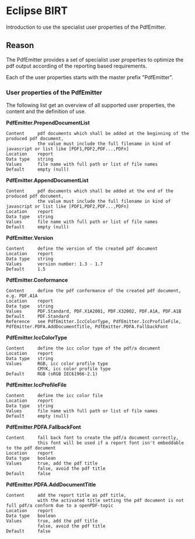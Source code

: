 # Eclipse BIRT 
Introduction to use the specialist user properties of the PdfEmitter.

## Reason
The PdfEmitter provides a set of specialist user properties to optimize the pdf output according of the reporting based requirements.

Each of the user properties starts with the master prefix "PdfEmitter".


### User properties of the PdfEmitter

The following list get an overview of all supported user properties, the content and the definition of use.

**PdfEmitter.PrependDocumentList**

	Content    	pdf documents which shall be added at the beginning of the produced pdf document,
              	the value must include the full filename in kind of javascript or list like [PDF1,PDF2,PDF...,PDFn]
	Location   	report
	Data type  	string
	Values     	file name with full path or list of file names
	Default    	empty (null)

**PdfEmitter.AppendDocumentList**

	Content    	pdf documents which shall be added at the end of the produced pdf document,
              	the value must include the full filename in kind of javascript or list like [PDF1,PDF2,PDF...,PDFn]
	Location   	report
	Data type  	string
	Values     	file name with full path or list of file names
	Default    	empty (null)

**PdfEmitter.Version**

	Content    	define the version of the created pdf document
	Location   	report
	Data type  	string
	Values     	version number: 1.3 - 1.7
	Default    	1.5

**PdfEmitter.Conformance**

	Content    	define the pdf conformance of the created pdf document, e.g. PDF.A1A
	Location   	report
	Data type  	string
	Values     	PDF.Standard, PDF.X1A2001, PDF.X32002, PDF.A1A, PDF.A1B
	Default    	PDF.Standard
	Reference  	see PdfEmitter.IccColorType, PdfEmitter.IccProfileFile, PdfEmitter.PDFA.AddDocumentTitle, PdfEmitter.PDFA.FallbackFont

**PdfEmitter.IccColorType**

	Content    	define the icc color type of the pdf/a document
	Location   	report
	Data type  	string
	Values     	RGB, icc color profile type
             	CMYK, icc color profile type
	Default    	RGB (sRGB IEC61966-2.1)

**PdfEmitter.IccProfileFile**

	Content    	define the icc color file
	Location   	report
	Data type  	string
	Values     	file name with full path or list of file names
	Default    	empty (null)

**PdfEmitter.PDFA.FallbackFont**

	Content    	fall back font to create the pdf/a document correctly,
             	this font will be used if a report font isn't embeddable to the pdf document
	Location   	report
	Data type  	boolean
	Values     	true, add the pdf title
	          	false, avoid the pdf title
	Default    	false

**PdfEmitter.PDFA.AddDocumentTitle**

	Content    	add the report title as pdf title,
             	with the activated title setting the pdf document is not full pdf/a conform due to a openPDF-topic
	Location   	report
	Data type  	boolean
	Values     	true, add the pdf title
	          	false, avoid the pdf title
	Default    	false
